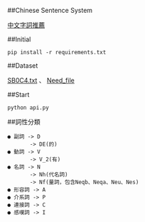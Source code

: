 ##Chinese Sentence System

[中文字詞推薦](https://chinesesentencesystem.herokuapp.com/show)

##Initial
```
pip install -r requirements.txt
```
##Dataset

[SB0C4.txt](https://drive.google.com/open?id=0B_vjF2RvQ2EDeUh1NzJvT3F6Unc) 、 
[Need_file](https://www.dropbox.com/sh/ukkyguhe19rtpac/AAALuSQKAC8IVhxDYfPhUZOYa?dl=0)


##Start
```
python api.py
```

##詞性分類
```
● 副詞 -> D
       -> DE(的)
● 動詞 -> V
       -> V_2(有)
● 名詞 -> N
       -> Nh(代名詞)
       -> Nf(量詞，包含Neqb、Neqa、Neu、Nes)
● 形容詞 -> A       
● 介系詞 -> P
● 連接詞 -> C
● 感嘆詞 -> I

```
